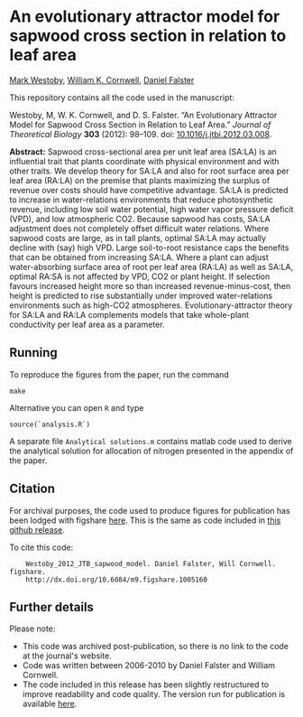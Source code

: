 # An evolutionary attractor model for sapwood cross section in relation to leaf area

[Mark Westoby](http://bio.mq.edu.au/research/groups/ecology//westoby/mark.htm),
[William K. Cornwell](http://www.phylodiversity.net/wcornwell/),
[Daniel Falster](http://danielfalster.com/)

This repository contains all the code used in the manuscript:

Westoby, M, W. K. Cornwell, and D. S. Falster. “An Evolutionary Attractor Model for Sapwood Cross Section in Relation to Leaf Area.” *Journal of Theoretical Biology* **303** (2012): 98–109. doi: [10.1016/j.jtbi.2012.03.008](http://doi.org/10.1016/j.jtbi.2012.03.008).

**Abstract:** Sapwood cross-sectional area per unit leaf area (SA:LA) is an influential trait that plants coordinate with physical environment and with other traits. We develop theory for SA:LA and also for root surface area per leaf area (RA:LA) on the premise that plants maximizing the surplus of revenue over costs should have competitive advantage. SA:LA is predicted to increase in water-relations environments that reduce photosynthetic revenue, including low soil water potential, high water vapor pressure deficit (VPD), and low atmospheric CO2. Because sapwood has costs, SA:LA adjustment does not completely offset difficult water relations. Where sapwood costs are large, as in tall plants, optimal SA:LA may actually decline with (say) high VPD. Large soil-to-root resistance caps the benefits that can be obtained from increasing SA:LA. Where a plant can adjust water-absorbing surface area of root per leaf area (RA:LA) as well as SA:LA, optimal RA:SA is not affected by VPD, CO2 or plant height. If selection favours increased height more so than increased revenue-minus-cost, then height is predicted to rise substantially under improved water-relations environments such as high-CO2 atmospheres. Evolutionary-attractor theory for SA:LA and RA:LA complements models that take whole-plant conductivity per leaf area as a parameter.

## Running

To reproduce the figures from the paper, run the command

```
make
```

Alternative you can open `R` and type

```
source(`analysis.R`)
```

A separate file  `Analytical solutions.m` contains matlab code used to derive the analytical solution for allocation of nitrogen presented in the appendix of the paper.

## Citation

For archival purposes, the code used to produce figures for publication has been lodged with figshare [here](http://dx.doi.org/10.6084/m9.figshare.1005160). This is the same as code included in [this github release](https://github.com/dfalster/Westoby_2012_JTB_sapwood_model/releases/tag/v1.0).

To cite this code:

```
	Westoby_2012_JTB_sapwood_model. Daniel Falster, Will Cornwell. figshare.
	http://dx.doi.org/10.6084/m9.figshare.1005160
```

## Further details

Please note:

- This code was archived post-publication, so there is no link to the code at the journal's website.
- Code was written between 2006-2010 by Daniel Falster and William Cornwell.
- The code included in this release has been slightly restructured to improve readability and code quality. The version run for publication is available [here](https://github.com/dfalster/Westoby_2012_JTB_sapwood_model/commit/20215f539f78f7ecc73635e41844032cdea6c92b).
